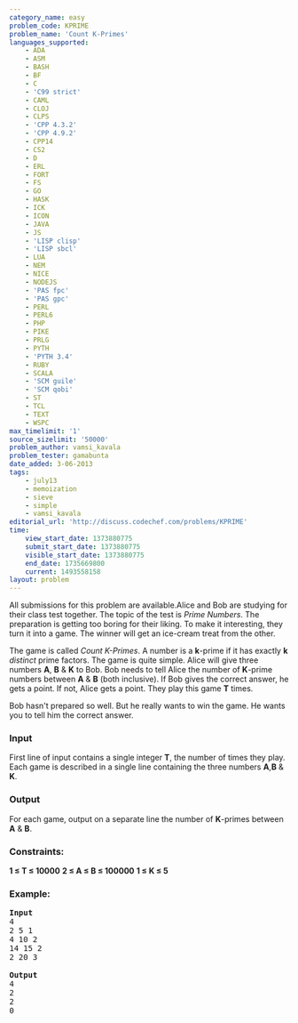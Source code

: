 ```yaml
---
category_name: easy
problem_code: KPRIME
problem_name: 'Count K-Primes'
languages_supported:
    - ADA
    - ASM
    - BASH
    - BF
    - C
    - 'C99 strict'
    - CAML
    - CLOJ
    - CLPS
    - 'CPP 4.3.2'
    - 'CPP 4.9.2'
    - CPP14
    - CS2
    - D
    - ERL
    - FORT
    - FS
    - GO
    - HASK
    - ICK
    - ICON
    - JAVA
    - JS
    - 'LISP clisp'
    - 'LISP sbcl'
    - LUA
    - NEM
    - NICE
    - NODEJS
    - 'PAS fpc'
    - 'PAS gpc'
    - PERL
    - PERL6
    - PHP
    - PIKE
    - PRLG
    - PYTH
    - 'PYTH 3.4'
    - RUBY
    - SCALA
    - 'SCM guile'
    - 'SCM qobi'
    - ST
    - TCL
    - TEXT
    - WSPC
max_timelimit: '1'
source_sizelimit: '50000'
problem_author: vamsi_kavala
problem_tester: gamabunta
date_added: 3-06-2013
tags:
    - july13
    - memoization
    - sieve
    - simple
    - vamsi_kavala
editorial_url: 'http://discuss.codechef.com/problems/KPRIME'
time:
    view_start_date: 1373880775
    submit_start_date: 1373880775
    visible_start_date: 1373880775
    end_date: 1735669800
    current: 1493558158
layout: problem
---
```

All submissions for this problem are available.Alice and Bob are studying for their class test together. The topic of the test is *Prime Numbers*. The preparation is getting too boring for their liking. To make it interesting, they turn it into a game. The winner will get an ice-cream treat from the other.

The game is called *Count K-Primes*. A number is a **k**-prime if it has exactly **k** *distinct* prime factors. The game is quite simple. Alice will give three numbers **A**, **B** &amp; **K** to Bob. Bob needs to tell Alice the number of **K**-prime numbers between **A** &amp; **B** (both inclusive). If Bob gives the correct answer, he gets a point. If not, Alice gets a point. They play this game **T** times.

Bob hasn't prepared so well. But he really wants to win the game. He wants you to tell him the correct answer.

### Input

First line of input contains a single integer **T**, the number of times they play. Each game is described in a single line containing the three numbers **A**,**B** &amp; **K**.

### Output

For each game, output on a separate line the number of **K**-primes between **A** &amp; **B**.

### Constraints:

**1 ≤ T ≤ 10000**
**2 ≤ A ≤ B ≤ 100000**
**1 ≤ K ≤ 5**

### Example:

<pre>
<b>Input</b>
4
2 5 1
4 10 2
14 15 2
2 20 3

<b>Output</b>
4
2
2
0

</pre>